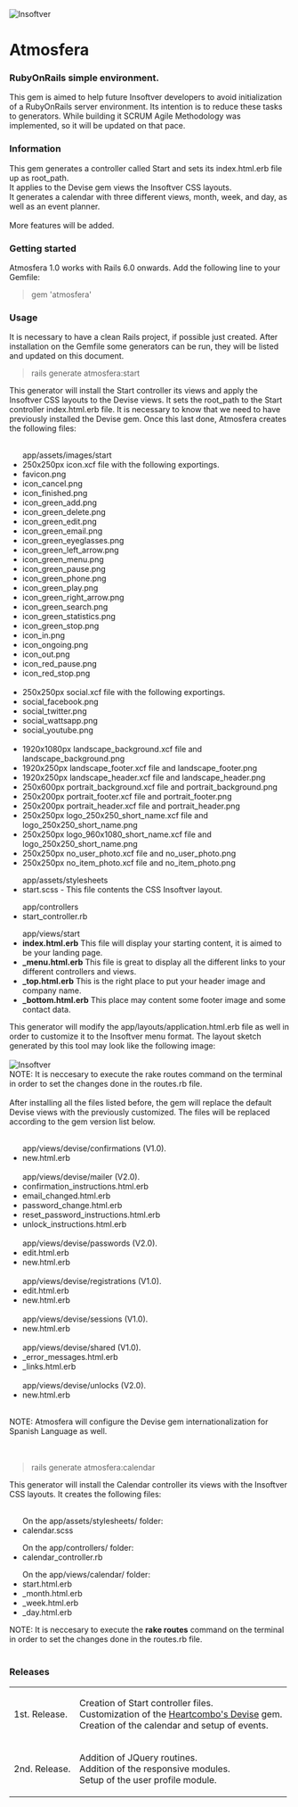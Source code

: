 <img src="lib/images/readme/logo.png" alt="Insoftver"> 
<h1>Atmosfera</h1>
<h3>RubyOnRails simple environment.</h3>
<p>This gem is aimed to help future Insoftver developers to avoid initialization of a RubyOnRails server environment. Its intention is to reduce these tasks to generators. While building it SCRUM Agile Methodology was implemented, so it will be updated on that pace.</p>

<h3>Information</h3>
<p>
	This gem generates a controller called Start and sets its index.html.erb file up as root_path.<br>
	It applies to the Devise gem views the Insoftver CSS layouts.<br>
	It generates a calendar with three different views, month, week, and day, as well as an event planner.<br><br>
	More features will be added.
</p>

<h3>Getting started</h3>
<p>Atmosfera 1.0 works with Rails 6.0 onwards. Add the following line to your Gemfile:</p>

<blockquote>gem 'atmosfera'</blockquote>

<h3>Usage</h3>
<p>
	It is necessary to have a clean Rails project, if possible just created. After installation on the Gemfile some generators can be run, they will be listed and updated on this document.<br>
	<blockquote>rails generate atmosfera:start</blockquote>
	This generator will install the Start controller its views and apply the Insoftver CSS layouts to the Devise views. It sets the root_path to the Start controller index.html.erb file.
	It is necessary to know that we need to have previously installed the Devise gem. Once this last done, Atmosfera creates the following files:<br><br>
	<ul>
	app/assets/images/start
		<br>
		<li>250x250px icon.xcf file with the following exportings.</li>
		<li>favicon.png</li>
		<li>icon_cancel.png</li>
		<li>icon_finished.png</li>
		<li>icon_green_add.png</li>
		<li>icon_green_delete.png</li>
		<li>icon_green_edit.png</li>
		<li>icon_green_email.png</li>
		<li>icon_green_eyeglasses.png</li>
		<li>icon_green_left_arrow.png</li>
		<li>icon_green_menu.png</li>
		<li>icon_green_pause.png</li>
		<li>icon_green_phone.png</li>
		<li>icon_green_play.png</li>
		<li>icon_green_right_arrow.png</li>
		<li>icon_green_search.png</li>
		<li>icon_green_statistics.png</li>
		<li>icon_green_stop.png</li>
		<li>icon_in.png</li>
		<li>icon_ongoing.png</li>
		<li>icon_out.png</li>
		<li>icon_red_pause.png</li>
		<li>icon_red_stop.png</li>
		<br>
		<li>250x250px social.xcf file with the following exportings.</li>
		<li>social_facebook.png</li>
		<li>social_twitter.png</li>
		<li>social_wattsapp.png</li>
		<li>social_youtube.png</li>
		<br>
		<li>1920x1080px landscape_background.xcf file and landscape_background.png</li>
		<li>1920x250px landscape_footer.xcf file and landscape_footer.png</li>
		<li>1920x250px landscape_header.xcf file and landscape_header.png</li>
		<li>250x600px portrait_background.xcf file and portrait_background.png</li>
		<li>250x200px portrait_footer.xcf file and portrait_footer.png</li>
		<li>250x200px portrait_header.xcf file and portrait_header.png</li>
		<li>250x250px logo_250x250_short_name.xcf file and logo_250x250_short_name.png</li>
		<li>250x250px logo_960x1080_short_name.xcf file and logo_250x250_short_name.png</li>
		<li>250x250px no_user_photo.xcf file and no_user_photo.png</li>
		<li>250x250px no_item_photo.xcf file and no_item_photo.png</li>
	</ul>
	<ul>
	app/assets/stylesheets
		<br>
		<li>start.scss - This file contents the CSS Insoftver layout.</li>
	</ul>
	<ul>
	app/controllers
		<br>
		<li>start_controller.rb</li>
	</ul>	
	<ul>
	app/views/start
		<br>
		<li><b>index.html.erb</b> This file will display your starting content, it is aimed to be your landing page.</li>
		<li><b>_menu.html.erb</b> This file is great to display all the different links to your different controllers and views.</li>
		<li><b>_top.html.erb</b> This is the right place to put your header image and company name.</li>
		<li><b>_bottom.html.erb</b> This place may content some footer image and some contact data.</li>
	</ul>
	This generator will modify the app/layouts/application.html.erb file as well in order to customize it to the Insoftver menu format. The layout sketch generated by this tool may look like the following image:<br><br>
	<img src="lib/images/readme/start_sketch.png" alt="Insoftver"><br>
	NOTE: It is neccesary to execute the rake routes command on the terminal in order to set the changes done in the routes.rb file.<br><br>
	After installing all the files listed before, the gem will replace the default Devise views with the previously customized. The files will be replaced according to the gem version list below.<br><br>
	<ul>
	app/views/devise/confirmations (V1.0).
		<li>new.html.erb</li><br>
	app/views/devise/mailer (V2.0).
		<li>confirmation_instructions.html.erb</li>
		<li>email_changed.html.erb</li>
		<li>password_change.html.erb</li>
		<li>reset_password_instructions.html.erb</li>
		<li>unlock_instructions.html.erb</li><br>
	app/views/devise/passwords (V2.0).
		<li>edit.html.erb</li>
		<li>new.html.erb</li><br>
	app/views/devise/registrations (V1.0).
		<li>edit.html.erb</li>
		<li>new.html.erb</li><br>
	app/views/devise/sessions (V1.0).
		<li>new.html.erb</li><br>
	app/views/devise/shared (V1.0).
		<li>_error_messages.html.erb</li>
		<li>_links.html.erb</li><br>
	app/views/devise/unlocks (V2.0).
		<li>new.html.erb</li><br>
	</ul>
	NOTE: Atmosfera will configure the Devise gem internationalization for Spanish Language as well.<br>
	<br><br>
	<blockquote>rails generate atmosfera:calendar</blockquote>
	This generator will install the Calendar controller its views with the Insoftver CSS layouts. It creates the following files:<br><br>
	<ul>
	On the app/assets/stylesheets/ folder:
		<br>
		<li>calendar.scss</li>
	</ul>
	<ul>
	On the app/controllers/ folder:
		<br>
		<li>calendar_controller.rb</li>
	</ul>	
	<ul>
	On the app/views/calendar/ folder:
		<br>
		<li>start.html.erb</li>
		<li>_month.html.erb</li>
		<li>_week.html.erb</li>
		<li>_day.html.erb</li>
	</ul>
	NOTE: It is neccesary to execute the <b>rake routes</b> command on the terminal in order to set the changes done in the routes.rb file.<br><br>	
</p>

<h3>Releases</h3>
<table style="width:100%">
	<tr>
    	<td>1st. Release.</td>
    	<td>
    		<p>
    		Creation of Start controller files.<br>
    		Customization of the <a href="https://github.com/heartcombo/devise">Heartcombo's Devise</a> gem.<br>
    		Creation of the calendar and setup of events.<br>
	    	</p>
    	</td>
  	</tr>
	<tr>
    	<td>2nd. Release.</td>
    	<td>
    		<p>
    		Addition of JQuery routines.<br>
    		Addition of the responsive modules.<br>
    		Setup of the user profile module.<br>
    		</p>
    	</td>
  	</tr>  
</table>